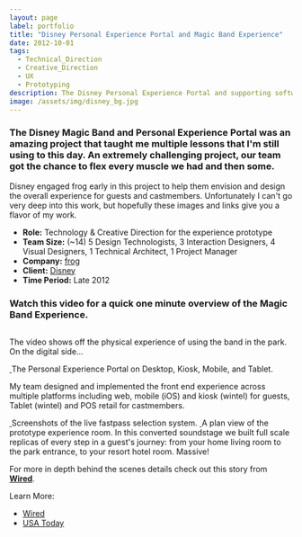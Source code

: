 ```yaml
---
layout: page
label: portfolio
title: "Disney Personal Experience Portal and Magic Band Experience"
date: 2012-10-01
tags:
  - Technical_Direction
  - Creative_Direction
  - UX
  - Prototyping
description: The Disney Personal Experience Portal and supporting software for Guests and Cast Members.
image: /assets/img/disney_bg.jpg
---
```


### The Disney Magic Band and Personal Experience Portal was an amazing project that taught me multiple lessons that I'm still using to this day. An extremely challenging project, our team got the chance to flex every muscle we had and then some. 

Disney engaged frog early in this project to help them envision and design the overall experience for guests and castmembers. Unfortunately I can't go very deep into this work, but hopefully these images and links give you a flavor of my work.

+ **Role:** Technology & Creative Direction for the experience prototype
+ **Team Size:** (~14) 5 Design Technologists, 3 Interaction Designers, 4 Visual Designers, 1 Technical Architect, 1 Project Manager
+ **Company:** [frog](https://www.frogdesign.com)
+ **Client:** [Disney](https://disneyworld.disney.go.com/)
+ **Time Period:** Late 2012

### Watch this video for a quick one minute overview of the Magic Band Experience. ###

<a data-fancybox href="https://www.youtube.com/embed/5vbxD4KE_do">
    <img src="/assets/img/youtube.jpg" alt="">
</a>

The video shows off the physical experience of using the band in the park. On the digital side...

<a href="/assets/img/disney_img1.jpg" data-fancybox="gallery" data-caption="The Personal Experience Portal on Desktop, Kiosk, Mobile, and Tablet.">
  <img src="/assets/img/disney_img1.jpg" alt="" />
</a>
The Personal Experience Portal on Desktop, Kiosk, Mobile, and Tablet.

My team designed and implemented the front end experience across multiple platforms including web, mobile (iOS) and kiosk (wintel) for guests, Tablet (wintel) and POS retail for castmembers. 

<a href="/assets/img/disney_img2.jpg" data-fancybox="gallery" data-caption="Screenshots of the live fastpass selection system.">
  <img src="/assets/img/disney_img2.jpg" alt="" />
</a>
Screenshots of the live fastpass selection system.

<a href="/assets/img/disney_img3.jpg" data-fancybox="gallery" data-caption="A plan view of the prototype experience room. In this converted soundstage we built full scale replicas of every step in a guest's journey: from your home living room to the park entrance, to your resort hotel room. Massive!">
  <img src="/assets/img/disney_img3.jpg" alt="" />
</a>
A plan view of the prototype experience room. In this converted soundstage we built full scale replicas of every step in a guest's journey: from your home living room to the park entrance, to your resort hotel room. Massive!


For more in depth behind the scenes details check out this story from **[Wired](https://www.wired.com/2015/03/disney-magicband/)**.


Learn More: 
* [Wired](https://www.wired.com/2015/03/disney-magicband/)
* [USA Today](http://www.usatoday.com/story/dispatches/2014/01/27/disney-mymagic-vacation-planning/4582957/)